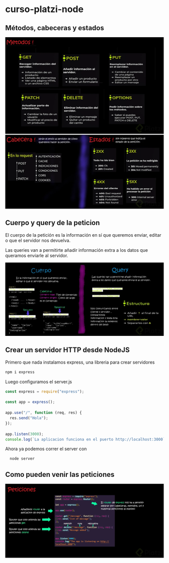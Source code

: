 # curso-platzi-node

## Métodos, cabeceras y estados

![Captura de pantalla](./.readme-static/metodos.png)
![Captura de pantalla](./.readme-static/cabeceras-estados.png)

## Cuerpo y query de la peticion

El cuerpo de la petición es la información en sí que queremos enviar, editar o que el servidor nos devuelva.

Las queries van a permitirte añadir información extra a los datos que queramos enviarle al servidor.

![Captura de pantalla](./.readme-static/query.png)

## Crear un servidor HTTP desde NodeJS

Primero que nada instalamos express, una libreria para crear servidores

```js
npm i express
```

Luego configuramos el server.js

```js
const express = require("express");

const app = express();

app.use("/", function (req, res) {
  res.send("Hola");
});

app.listen(3000);
console.log(`La aplicacion funciona en el puerto http://localhost:3000`);
```

Ahora ya podemos correr el server con

```js
  node server
```

## Como pueden venir las peticiones

![Captura de pantalla](./.readme-static/peticiones.png)
